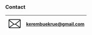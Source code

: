 ### Contact

| <img alt="email image" height="45" src="images/email.jpg" width="45"/> | [kerembuekrue@gmail.com](mailto:kerembuekrue@gmail.com) |
|------------------------------------------------------------------------|---------------------------------------------------------|
 